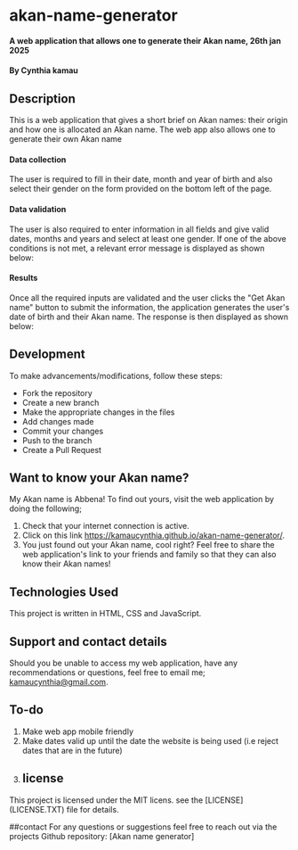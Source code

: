 # akan-name-generator
#### A web application that allows one to generate their Akan name,  26th jan 2025
#### By **Cynthia kamau**
## Description
This is a web application that gives a short brief on Akan names: their origin and how one is allocated an Akan name. The web app also allows one to generate their own Akan name
#### Data collection
The user is required to fill in their date, month and year of birth and also select their gender on the form provided on the bottom left of the page. 
#### Data validation
The user is also required to enter information in all fields and give valid dates, months and years and select at least one gender. If one of the above conditions is not met, a relevant error message is displayed as shown below:
#### Results
Once all the required inputs are validated and the user clicks the "Get Akan name" button to submit the information, the application generates the user's date of birth and their Akan name. The response is then displayed as shown below:

## Development
To make advancements/modifications, follow these steps:

- Fork the repository
- Create a new branch 
- Make the appropriate changes in the files
- Add changes made
- Commit your changes
- Push to the branch 
- Create a Pull Request 
## Want to know your Akan name?
My Akan name is Abbena! To find out yours, visit the web application by doing the following;
1. Check that your internet connection is active.
2. Click on this link https://kamaucynthia.github.io/akan-name-generator/. 
3. You just found out your Akan name, cool right? Feel free to share the web application's link to your friends and family so that they can also know their Akan names!

## Technologies Used
This project is written in HTML, CSS and JavaScript.

## Support and contact details
Should you be unable to access my web application, have any recommendations or questions, feel free to email me; kamaucynthia@gmail.com.

## To-do
1. Make web app mobile friendly
2. Make dates valid up until the date the website is being used (i.e reject dates that are in the future)
3. ## license
This project is licensed under the MIT licens. see the [LICENSE] (LICENSE.TXT) file for details.

##contact
For any questions or suggestions feel free to reach out via the projects Github repository: [Akan name generator]

